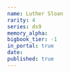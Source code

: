 ```yaml
---
name: Luther Sloan
rarity: 4
series: ds9
memory_alpha:
bigbook_tier: -1
in_portal: true
date:
published: true
---
```



